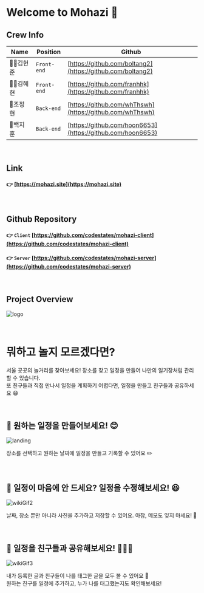 # Welcome to Mohazi 🙌


## Crew Info

|Name|Position|Github|
|---|---|---|
|🦹‍♀️김현준|`Front-end`|[https://github.com/boltang2](https://github.com/boltang2)|
|👩‍💻김혜현|`Front-end`|[https://github.com/franhhk](https://github.com/franhhk)|
|:guard:조정현|`Back-end`|[https://github.com/whThswh](https://github.com/whThswh)|
|🐻백지훈|`Back-end`|[https://github.com/hoon6653](https://github.com/hoon6653)|

<br>

## Link

#### :point_right: [https://mohazi.site](https://mohazi.site)

<br>

## Github Repository

#### :point_right: `Client` [https://github.com/codestates/mohazi-client](https://github.com/codestates/mohazi-client)
#### :point_right: `Server` [https://github.com/codestates/mohazi-server](https://github.com/codestates/mohazi-server)

<br>

## Project Overview

![logo](https://user-images.githubusercontent.com/79883862/126061801-d053ea96-2dbe-4991-9c39-ddb4f23cf5f9.png)

<br>

# 뭐하고 놀지 모르겠다면? 
서울 곳곳의 놀거리를 찾아보세요! 장소를 찾고 일정을 만들어 나만의 일기장처럼 관리할 수 있습니다.<br>
또 친구들과 직접 만나서 일정을 계획하기 어렵다면, 일정을 만들고 친구들과 공유하세요 :smile:

<br>

## :pushpin: 원하는 일정을 만들어보세요! :blush:

![landing](https://user-images.githubusercontent.com/79883862/126065703-f04754e1-c092-41dc-ac5c-9e1f36e95f74.gif)

장소를 선택하고 원하는 날짜에 일정을 만들고 기록할 수 있어요 :pencil2:

<br>

## :pushpin: 일정이 마음에 안 드세요? 일정을 수정해보세요! :laughing:

![wikiGif2](https://user-images.githubusercontent.com/79883862/126067597-9a7cbe7b-b69e-4cd1-acfc-eabbee145592.gif)

날짜, 장소 뿐만 아니라 사진을 추가하고 저장할 수 있어요. 아참, 메모도 잊지 마세요! :memo:

<br>

## :pushpin: 일정을 친구들과 공유해보세요! :family_man_girl_boy:

![wikiGif3](https://user-images.githubusercontent.com/79883862/126063055-bb52e346-fcb1-4384-b5c1-fef4796950d1.gif)

내가 등록한 글과 친구들이 나를 태그한 글을 모두 볼 수 있어요 👀 <br>
원하는 친구를 일정에 추가하고, 누가 나를 태그했는지도 확인해보세요!
